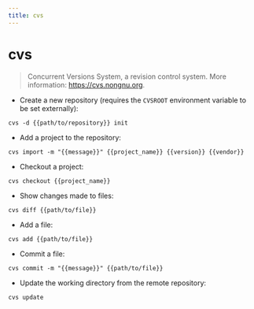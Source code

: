 ```yaml
---
title: cvs
---
```

# cvs

> Concurrent Versions System, a revision control system.
> More information: <https://cvs.nongnu.org>.

- Create a new repository (requires the `CVSROOT` environment variable to be set externally):

`cvs -d {{path/to/repository}} init`

- Add a project to the repository:

`cvs import -m "{{message}}" {{project_name}} {{version}} {{vendor}}`

- Checkout a project:

`cvs checkout {{project_name}}`

- Show changes made to files:

`cvs diff {{path/to/file}}`

- Add a file:

`cvs add {{path/to/file}}`

- Commit a file:

`cvs commit -m "{{message}}" {{path/to/file}}`

- Update the working directory from the remote repository:

`cvs update`
